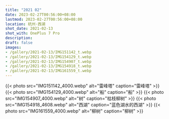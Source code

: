 ```yaml
---
title: "2021 02"
date: 2023-02-27T00:56:00+08:00
lastmod: 2023-02-27T00:56:00+08:00
location: 杭州·西湖
shot_date: 2021-02-13
shot_with: OnePlus 7 Pro
description:
draft: false
images:
- /gallery/2021-02-13/IMG151142_t.webp
- /gallery/2021-02-13/IMG154129_t.webp
- /gallery/2021-02-13/IMG154907_t.webp
- /gallery/2021-02-13/IMG154918_t.webp
- /gallery/2021-02-13/IMG161559_t.webp
---
```


{{< photo src="IMG151142_4000.webp" alt="雷峰塔" caption="雷峰塔" >}}
{{< photo src="IMG154129_4000.webp" alt="船" caption="船" >}}
{{< photo src="IMG154907_4000.webp" alt="树" caption="枯枝柳树" >}}
{{< photo src="IMG154918_4608.webp" alt="西湖" caption="蓝色湖水的西湖" >}}
{{< photo src="IMG161559_4000.webp" alt="柳树" caption="柳树" >}}
